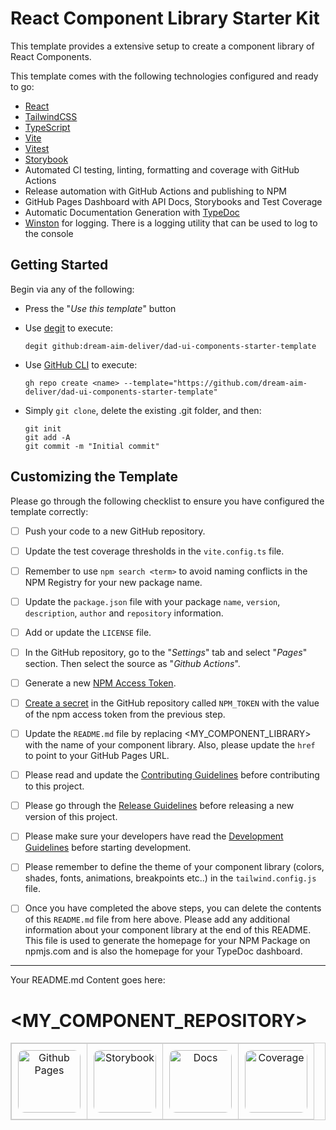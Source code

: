 # React Component Library Starter Kit

This template provides a extensive setup to create a component library of React Components.

This template comes with the following technologies configured and ready to go:
- [React](https://reactjs.org/)
- [TailwindCSS](https://tailwindcss.com/)
- [TypeScript](https://www.typescriptlang.org/)
- [Vite](https://vitejs.dev/)
- [Vitest](https://vitest.dev/)
- [Storybook](https://storybook.js.org/)
- Automated CI testing, linting, formatting and coverage with GitHub Actions
- Release automation with GitHub Actions and publishing to NPM
- GitHub Pages Dashboard with API Docs, Storybooks and Test Coverage
- Automatic Documentation Generation with [TypeDoc](https://typedoc.org/)
- [Winston](https://github.com/winstonjs/winston) for logging. There is a logging utility that can be used to log to the console

## Getting Started

Begin via any of the following:

- Press the "*Use this template*" button

- Use [degit](https://github.com/Rich-Harris/degit) to execute: 

    ```
    degit github:dream-aim-deliver/dad-ui-components-starter-template
    ```
    
- Use [GitHub CLI](https://cli.github.com/) to execute: 

    ```
    gh repo create <name> --template="https://github.com/dream-aim-deliver/dad-ui-components-starter-template"
    ```
    
- Simply `git clone`, delete the existing .git folder, and then:

    ```
    git init
    git add -A
    git commit -m "Initial commit"
    ````

## Customizing the Template

Please go through the following checklist to ensure you have configured the template correctly:

- [ ] Push your code to a new GitHub repository.
- [ ] Update the test coverage thresholds in the `vite.config.ts` file.
- [ ] Remember to use `npm search <term>` to avoid naming conflicts in the NPM Registry for your new package name.
- [ ] Update the `package.json` file with your package `name`, `version`, `description`, `author` and `repository` information.
- [ ] Add or update the `LICENSE` file.
- [ ] In the GitHub repository, go to the "*Settings*" tab and select "*Pages*" section. Then select the source as "*Github Actions*".
- [ ] Generate a new [NPM Access Token](https://docs.npmjs.com/creating-and-viewing-access-tokens).
- [ ] [Create a secret](https://docs.github.com/en/actions/security-guides/using-secrets-in-github-actions#creating-secrets-for-a-repository) in the GitHub repository called `NPM_TOKEN` with the value of the npm access token from the previous step.
- [ ] Update the `README.md` file by replacing <MY_COMPONENT_LIBRARY> with the name of your component library. Also, please update the `href` to point to your GitHub Pages URL.
- [ ] Please read and update the [Contributing Guidelines](./CONTRIBUTING.md) before contributing to this project.
- [ ] Please go through the [Release Guidelines](./RELEASE_GUIDELINES.md) before releasing a new version of this project.
- [ ] Please make sure your developers have read the [Development Guidelines](./DEVELOPMENT_GUIDELINES.md) before starting development.
- [ ] Please remember to define the theme of your component library (colors, shades, fonts, animations, breakpoints etc..) in the `tailwind.config.js` file.
- [ ] Once you have completed the above steps, you can delete the contents of this `README.md` file from here above. Please add any additional information about your component library at the end of this README. This file is used to generate the homepage for your NPM Package on npmjs.com and is also the homepage for your TypeDoc dashboard.


---
Your README.md Content goes here:

# <MY_COMPONENT_REPOSITORY>

<div style="text-align:center;">

<table style="border:1px solid #ccc; border-collapse: collapse; width:100%;">
  <tr>
    <td style="padding:10px; border:1px solid #ccc; text-align:center;">
      <a href="https://<account_name>.github.io/<your_repo_name>/">
        <img src="https://bischrob.github.io/images/githubpages/githubpages.jpeg" alt="Github Pages" width="100px" style="border-radius: 10px;">
      </a>
    </td>
    <td style="padding:10px; border:1px solid #ccc; text-align:center;">
      <a href="https://<account_name>.github.io/<your_repo_name>/storyook">
        <img src="https://storybook.js.org/images/logos/icon-storybook.png" alt="Storybook" width="100px" style="border-radius: 10px;">
      </a>
    </td>
    <td style="padding:10px; border:1px solid #ccc; text-align:center;">
      <a href="https://<account_name>.github.io/<your_repo_name>/docs">
        <img src="https://user-images.githubusercontent.com/21266147/101224549-386fb400-368f-11eb-8390-6db2ecd1fe61.png" alt="Docs" height="100px" style="border-radius: 10px;">
      </a>
    </td>
    <td style="padding:10px; border:1px solid #ccc; text-align:center;">
      <a href="https://<account_name>.github.io/<your_repo_name>/coverage">
        <img src="https://vitest.dev/logo.svg" alt="Coverage" width="100px" height="100px" style="border-radius: 10px;">
      </a>
    </td>
  </tr>
</table>
</div>